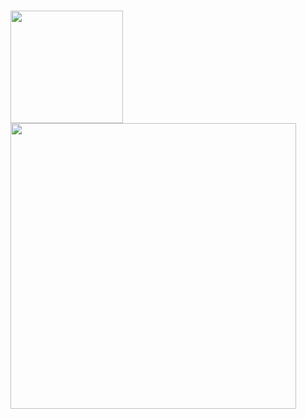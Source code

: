 ### 

<div>
  <a href="https://github.com/danielchactoura">
  <img height="180em" src="https://github-readme-stats.vercel.app/api?username=danielchactoura&show_icons=true&theme=material-palenight&include_all_commits=true&count_private=true"/>
<!--   <img height="180em" src="https://github-readme-stats.vercel.app/api/top-langs/?username=danielchactoura&layout=compact&langs_count=7&theme=material-palenight"/> -->
</div>
<div>    <img src = "https://github-readme-streak-stats.herokuapp.com?user=danielchactoura&theme=material-palenight&hide_border=true" width = 457>
</div>
